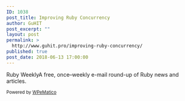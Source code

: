 ```yaml
---
ID: 1038
post_title: Improving Ruby Concurrency
author: GuHIT
post_excerpt: ""
layout: post
permalink: >
  http://www.guhit.pro/improving-ruby-concurrency/
published: true
post_date: 2018-06-13 17:00:00
---
```

Ruby WeeklyA free, once&ndash;weekly e-mail round-up of Ruby news and articles.<p class="wpematico_credit"><small>Powered by <a href="http://www.wpematico.com" target="_blank">WPeMatico</a></small></p>